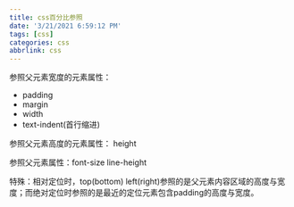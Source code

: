 ```yaml
---
title: css百分比参照
date: '3/21/2021 6:59:12 PM'
tags: [css]
categories: css
abbrlink: css
---
```


参照父元素宽度的元素属性：  

- padding
- margin
- width
- text-indent(首行缩进)


参照父元素高度的元素属性： height

参照父元素属性：font-size  line-height

特殊：相对定位时，top(bottom)  left(right)参照的是父元素内容区域的高度与宽度；而绝对定位时参照的是最近的定位元素包含padding的高度与宽度。

